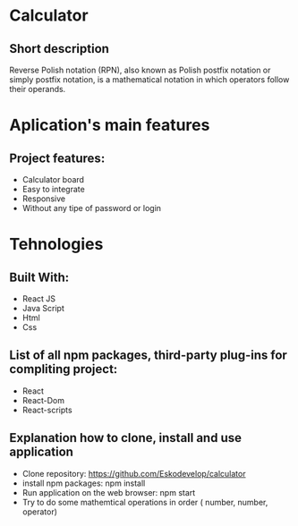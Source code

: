 # Calculator

## Short description
Reverse Polish notation (RPN), also known as Polish postfix notation or simply postfix notation, is a mathematical notation in which operators follow their operands.

# Aplication's main features

## Project features:
* Calculator board
* Easy to integrate
* Responsive
* Without any tipe of password or login

# Tehnologies
## Built With:
* React JS
* Java Script
* Html
* Css

## List of all npm packages, third-party plug-ins for compliting project:
* React
* React-Dom
* React-scripts

## Explanation how to clone, install and use application

* Clone repository: https://github.com/Eskodevelop/calculator
* install npm packages: npm install
* Run application on the web browser: npm start
* Try to do some mathemtical operations in order ( number, number, operator)
